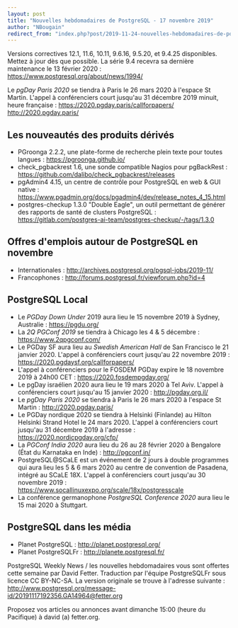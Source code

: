 ```yaml
---
layout: post
title: "Nouvelles hebdomadaires de PostgreSQL - 17 novembre 2019"
author: "NBougain"
redirect_from: "index.php?post/2019-11-24-nouvelles-hebdomadaires-de-postgresql-17-novembre-2019 "
---
```



<p>Versions correctives 12.1, 11.6, 10.11, 9.6.16, 9.5.20, et 9.4.25 disponibles. Mettez &agrave; jour d&egrave;s que possible. La s&eacute;rie 9.4 recevra sa derni&egrave;re maintenance le 13 f&eacute;vrier 2020&nbsp;: <a target="_blank" href="https://www.postgresql.org/about/news/1994/">https://www.postgresql.org/about/news/1994/</a></p>

<p>Le <em>pgDay Paris 2020</em> se tiendra &agrave; Paris le 26 mars 2020 &agrave; l'espace St Martin. L'appel &agrave; conf&eacute;renciers court jusqu'au 31 d&eacute;cembre 2019 minuit, heure fran&ccedil;aise&nbsp;: <a target="_blank" href="https://2020.pgday.paris/callforpapers/">https://2020.pgday.paris/callforpapers/</a> <a target="_blank" href="http://2020.pgday.paris/">http://2020.pgday.paris/</a></p>

<h2>Les nouveaut&eacute;s des produits d&eacute;riv&eacute;s</h2>

<ul>

<li>PGroonga 2.2.2, une plate-forme de recherche plein texte pour toutes langues&nbsp;: <a target="_blank" href="https://pgroonga.github.io/">https://pgroonga.github.io/</a></li>

<li>check_pgbackrest 1.6, une sonde compatible Nagios pour pgBackRest&nbsp;: <a target="_blank" href="https://github.com/dalibo/check_pgbackrest/releases">https://github.com/dalibo/check_pgbackrest/releases</a></li>

<li>pgAdmin4 4.15, un centre de contr&ocirc;le pour PostgreSQL en web & GUI native&nbsp;: <a target="_blank" href="https://www.pgadmin.org/docs/pgadmin4/dev/release_notes_4_15.html">https://www.pgadmin.org/docs/pgadmin4/dev/release_notes_4_15.html</a></li>

<li>postgres-checkup 1.3.0 "Double Eagle", un outil permettant de g&eacute;n&eacute;rer des rapports de sant&eacute; de clusters PostgreSQL&nbsp;: <a target="_blank" href="https://gitlab.com/postgres-ai-team/postgres-checkup/-/tags/1.3.0">https://gitlab.com/postgres-ai-team/postgres-checkup/-/tags/1.3.0</a></li>

</ul>

<!--more-->


<h2>Offres d'emplois autour de PostgreSQL en novembre</h2>

<ul>

<li>Internationales : <a target="_blank" href="http://archives.postgresql.org/pgsql-jobs/2019-11/">http://archives.postgresql.org/pgsql-jobs/2019-11/</a></li>

<li>Francophones : <a target="_blank" href="http://forums.postgresql.fr/viewforum.php?id=4">http://forums.postgresql.fr/viewforum.php?id=4</a></li>

</ul>

<h2>PostgreSQL Local</h2>

<ul>

<li>Le <em>PGDay Down Under</em> 2019 aura lieu le 15 novembre 2019 &agrave; Sydney, Australie&nbsp;: <a target="_blank" href="https://pgdu.org/">https://pgdu.org/</a></li>

<li>La <em>2Q PGConf 2019</em> se tiendra &agrave; Chicago les 4 & 5 d&eacute;cembre&nbsp;: <a target="_blank" href="https://www.2qpgconf.com/">https://www.2qpgconf.com/</a></li>

<li>Le PGDay SF aura lieu au <em>Swedish American Hall</em> de San Francisco le 21 janvier 2020. L'appel &agrave; conf&eacute;renciers court jusqu'au 22 novembre 2019&nbsp;: <a target="_blank" href="https://2020.pgdaysf.org/callforpapers/">https://2020.pgdaysf.org/callforpapers/</a></li>

<li>L'appel &agrave; conf&eacute;renciers pour le FOSDEM PGDay expire le 18 novembre 2019 &agrave; 24h00 CET&nbsp;: <a target="_blank" href="https://2020.fosdempgday.org/">https://2020.fosdempgday.org/</a></li>

<li>Le pgDay isra&eacute;lien 2020 aura lieu le 19 mars 2020 &agrave; Tel Aviv. L'appel &agrave; conf&eacute;renciers court jusqu'au 15 janvier 2020&nbsp;: <a target="_blank" href="http://pgday.org.il/">http://pgday.org.il/</a></li>

<li>Le <em>pgDay Paris 2020</em> se tiendra &agrave; Paris le 26 mars 2020 &agrave; l'espace St Martin&nbsp;: <a target="_blank" href="http://2020.pgday.paris/">http://2020.pgday.paris/</a></li>

<li>Le PGDay nordique 2020 se tiendra &agrave; Helsinki (Finlande) au Hilton Helsinki Strand Hotel le 24 mars 2020. L'appel &agrave; conf&eacute;renciers court jusqu'au 31 d&eacute;cembre 2019 &agrave; l'adresse&nbsp;: <a target="_blank" href="https://2020.nordicpgday.org/cfp/">https://2020.nordicpgday.org/cfp/</a></li>

<li>La <em>PGConf India 2020</em> aura lieu du 26 au 28 f&eacute;vrier 2020 &agrave; Bengalore (&Eacute;tat du Karnataka en Inde)&nbsp;: <a target="_blank" href="http://pgconf.in/">http://pgconf.in/</a></li>

<li>PostgreSQL@SCaLE est un &eacute;v&eacute;nement de 2 jours &agrave; double programmes qui aura lieu les 5 & 6 mars 2020 au centre de convention de Pasadena, int&eacute;gr&eacute; au SCaLE 18X. L'appel &agrave; conf&eacute;renciers court jusqu'au 30 novembre 2019&nbsp;: <a target="_blank" href="https://www.socallinuxexpo.org/scale/18x/postgresscale">https://www.socallinuxexpo.org/scale/18x/postgresscale</a></li>

<li>La conf&eacute;rence germanophone <em>PostgreSQL Conference 2020</em> aura lieu le 15 mai 2020 &agrave; Stuttgart.</li>

</ul>

<h2>PostgreSQL dans les m&eacute;dia</h2>

<ul>

<li>Planet PostgreSQL : <a target="_blank" href="http://planet.postgresql.org/">http://planet.postgresql.org/</a></li>

<li>Planet PostgreSQLFr : <a target="_blank" href="http://planete.postgresql.fr/">http://planete.postgresql.fr/</a></li>

</ul>

<p>PostgreSQL Weekly News / les nouvelles hebdomadaires vous sont offertes cette semaine par David Fetter. Traduction par l'&eacute;quipe PostgreSQLFr sous licence CC BY-NC-SA. La version originale se trouve &agrave; l'adresse suivante : <a target="_blank" href="http://www.postgresql.org/message-id/20191117192356.GA14964@fetter.org">http://www.postgresql.org/message-id/20191117192356.GA14964@fetter.org</a></p>

<p>Proposez vos articles ou annonces avant dimanche 15:00 (heure du Pacifique) &agrave; david (a) fetter.org.</p>